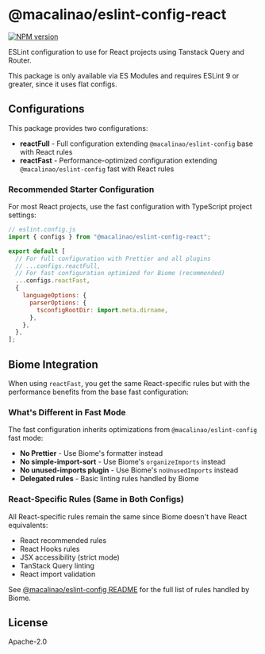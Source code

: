 # @macalinao/eslint-config-react

<a href="https://www.npmjs.com/package/@macalinao/eslint-config-react"><img alt="NPM version" src="https://img.shields.io/npm/v/@macalinao/eslint-config-react.svg?style=for-the-badge&labelColor=000000"></a>

ESLint configuration to use for React projects using Tanstack Query and Router.

This package is only available via ES Modules and requires ESLint 9 or greater, since it uses flat configs.

## Configurations

This package provides two configurations:

- **reactFull** - Full configuration extending `@macalinao/eslint-config` base with React rules
- **reactFast** - Performance-optimized configuration extending `@macalinao/eslint-config` fast with React rules

### Recommended Starter Configuration

For most React projects, use the fast configuration with TypeScript project settings:

```js
// eslint.config.js
import { configs } from "@macalinao/eslint-config-react";

export default [
  // For full configuration with Prettier and all plugins
  // ...configs.reactFull,
  // For fast configuration optimized for Biome (recommended)
  ...configs.reactFast,
  {
    languageOptions: {
      parserOptions: {
        tsconfigRootDir: import.meta.dirname,
      },
    },
  },
];
```

## Biome Integration

When using `reactFast`, you get the same React-specific rules but with the performance benefits from the base fast configuration:

### What's Different in Fast Mode

The fast configuration inherits optimizations from `@macalinao/eslint-config` fast mode:

- **No Prettier** - Use Biome's formatter instead
- **No simple-import-sort** - Use Biome's `organizeImports` instead
- **No unused-imports plugin** - Use Biome's `noUnusedImports` instead
- **Delegated rules** - Basic linting rules handled by Biome

### React-Specific Rules (Same in Both Configs)

All React-specific rules remain the same since Biome doesn't have React equivalents:

- React recommended rules
- React Hooks rules
- JSX accessibility (strict mode)
- TanStack Query linting
- React import validation

See [@macalinao/eslint-config README](https://github.com/macalinao/style-guide/tree/main/packages/eslint-config#biome-integration) for the full list of rules handled by Biome.

## License

Apache-2.0
